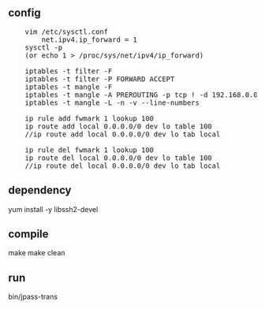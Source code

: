 ## config
<pre>
    vim /etc/sysctl.conf       
        net.ipv4.ip_forward = 1
    sysctl -p
    (or echo 1 > /proc/sys/net/ipv4/ip_forward)

    iptables -t filter -F
    iptables -t filter -P FORWARD ACCEPT
    iptables -t mangle -F
    iptables -t mangle -A PREROUTING -p tcp ! -d 192.168.0.0/16 -j TPROXY --on-port 8117 --tproxy-mark 1
    iptables -t mangle -L -n -v --line-numbers

    ip rule add fwmark 1 lookup 100
    ip route add local 0.0.0.0/0 dev lo table 100
    //ip route add local 0.0.0.0/0 dev lo tab local

    ip rule del fwmark 1 lookup 100
    ip route del local 0.0.0.0/0 dev lo table 100
    //ip route del local 0.0.0.0/0 dev lo tab local
</pre>

## dependency
yum install -y libssh2-devel

## compile
make
make clean

## run
bin/jpass-trans
